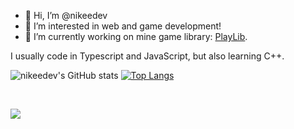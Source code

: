 - 👋 Hi, I’m @nikeedev
- 👀 I’m interested in web and game development!
- 🌱 I’m currently working on mine game library: [PlayLib](https://github.com/nikeedev/playlib).

I usually code in Typescript and JavaScript, but also learning C++.


![nikeedev's GitHub stats](https://github-readme-stats.vercel.app/api?username=nikeedev&show_icons=true&theme=nord)
[![Top Langs](https://github-readme-stats.vercel.app/api/top-langs/?username=nikeedev&hide=c,python,c%23)](https://github.com/nikeedev/playlib)

<br>

![](https://hit.yhype.me/github/profile?user_id=69197950)
